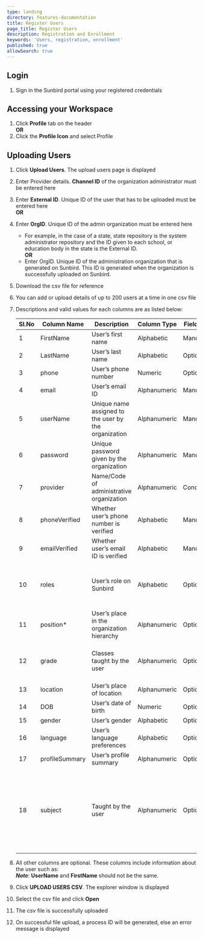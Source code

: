 ```yaml
---
type: landing
directory: features-documentation
title: Register Users
page_title: Register Users
description: Registration and Enrollment
keywords: 'Users, registration, enrollment'
published: true
allowSearch: true
---
```

## Login

1. Sign in the Sunbird portal using your registered credentials

## Accessing your Workspace

1. Click **Profile** tab on the header <br /> **OR**
2. Click the **Profile Icon** and select Profile

## Uploading Users

1. Click **Upload Users**. The upload users page is displayed 
2. Enter Provider details. **Channel ID** of the organization administrator must be entered here
3. Enter **External ID**. Unique ID of the user that has to be uploaded must be entered here <br /> **OR**
4. Enter **OrgID**. Unique ID of the admin organization must be entered here
    
     - For example, in the case of a state, state repository is the system administrator repository and the ID given to each school, or education body in the state is the External ID. <br /> **OR**
      - Enter OrgID. Unique ID of the administration organization that is generated on Sunbird. This ID is generated when the organization is successfully uploaded on Sunbird.

4. Download the csv file for reference
5. You can add or upload details of up to 200 users at a time in one csv file
6. Descriptions and valid values for each columns are as listed below:

   Sl.No |Column Name  |Description  |Column Type  |Field Type |Valid Values
   ------|-------------|-------------|-------------|-----------|-------------
   1 |FirstName  |User’s first name  |Alphabetic |Mandatory  |
   2 |LastName |User’s last name |Alphabetic |Optional |
   3 |phone  |User’s phone number  |Numeric  |Optional |
   4 |email  |User’s email ID  |Alphanumeric |Mandatory  |Standard email ID format
   5 |userName |Unique name assigned to the user by the organization |Alphanumeric |Mandatory  |
   6 |password |Unique password given by the organization  |Alphanumeric |Mandatory  |
   7 |provider |Name/Code of administrative organization |Alphanumeric |Conditional  |
   8 |phoneVerified  |Whether user’s phone number is verified  |Alphabetic |Mandatory  |TRUE
   9 |emailVerified  |Whether user’s email ID is verified  |Alphabetic |Mandatory  |TRUE
   10  |roles  |User’s role on Sunbird |Alphabetic |Optional |CONTENT_CREATOR, CONTENT_REVIEWER, FLAG_REVIEWER, COURSE_MENTOR, ORG_ADMIN, SYSTEM_ADMINISTRATION
   11  |position*  |User’s place in the organization hierarchy |Alphanumeric |Optional |THIS FIELD IS NO LONGER IN USE
   12  |grade  |Classes taught by the user |Alphanumeric |Optional |Class 1, Class 2, Class 3, Class 4, Class 5, Class 6, Class 7, Class 8, Class 9, Class 10, Kindergarten, Other
   13  |location |User’s place of location |Alphanumeric |Optional |
   14  |DOB  |User’s date of birth |Numeric  |Optional |YYYY-MM-DD
   15  |gender |User’s gender  |Alphabetic |Optional |Male, Female, Transgender
   16  |language |User’s language preferences  |Alphabetic |Optional |English, Gujarati, Hindi, Kannada, Marathi, Punjabi, Tamil, Telugu
   17  |profileSummary |User’s profile summary |Alphanumeric |Optional |
   18  |subject  |Taught by the user |Alphanumeric |Optional |Assamese, Bengali, English, Hindi, Kannada, Malayalam, Oriya, Punjabi, Tamil, Telugu, Urdu, Biology, Chemistry, Physics, Mathematics, Environmental Studies, Geography, History, Political Science, Economics, Sanskrit, Gujarati, Marathi, Nepali

7. All other columns are optional. These columns include information about the user such as: <br /> ***Note***: 
   **UserName** and **FirstName** should not be the same.

8. Click **UPLOAD USERS CSV**. The explorer window is displayed
9. Select the csv file and click **Open**
10. The csv file is successfully uploaded
11. On successful file upload, a process ID will be generated, else an error message is displayed
